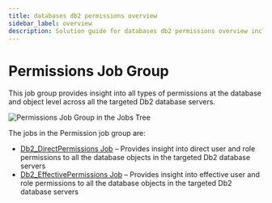 ```yaml
---
title: databases db2 permissions overview
sidebar_label: overview
description: Solution guide for databases db2 permissions overview including implementation steps, configuration, and best practices.
---
```


# Permissions Job Group

This job group provides insight into all types of permissions at the database and object level
across all the targeted Db2 database servers.

![Permissions Job Group in the Jobs Tree](/img/product_docs/accessanalyzer/solutions/databases/db2/permissions/permissionsjobstree.webp)

The jobs in the Permission job group are:

- [Db2_DirectPermissions Job](/docs/accessanalyzer/12.0/solutions/databases/db2/permissions/db2-directpermissions.md) – Provides insight into direct user and role
  permissions to all the database objects in the targeted Db2 database servers
- [Db2_EffectivePermissions Job](/docs/accessanalyzer/12.0/solutions/databases/db2/permissions/db2-effectivepermissions.md) – Provides insight into effective user
  and role permissions to all the database objects in the targeted Db2 database servers
